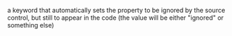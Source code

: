 a keyword that automatically sets the property to be ignored by the source control, but still to appear in the code (the value will be either "ignored" or something else)